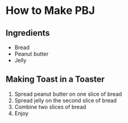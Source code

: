 # How to Make PBJ

## Ingredients
- Bread
- Peanut butter
- Jelly

## Making Toast in a Toaster
1. Spread peanut butter on one slice of bread
2. Spread jelly on the second slice of bread
3. Combine two slices of bread
4. Enjoy